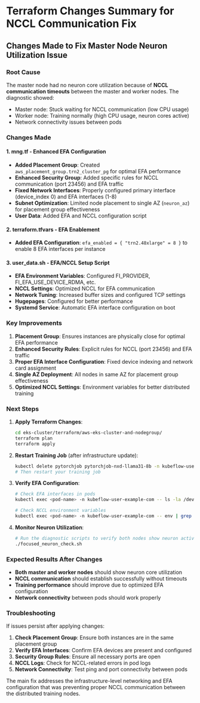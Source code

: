 # Terraform Changes Summary for NCCL Communication Fix

## Changes Made to Fix Master Node Neuron Utilization Issue

### Root Cause
The master node had no neuron core utilization because of **NCCL communication timeouts** between the master and worker nodes. The diagnostic showed:
- Master node: Stuck waiting for NCCL communication (low CPU usage)
- Worker node: Training normally (high CPU usage, neuron cores active)
- Network connectivity issues between pods

### Changes Made

#### 1. **mng.tf** - Enhanced EFA Configuration
- **Added Placement Group**: Created `aws_placement_group.trn2_cluster_pg` for optimal EFA performance
- **Enhanced Security Group**: Added specific rules for NCCL communication (port 23456) and EFA traffic
- **Fixed Network Interfaces**: Properly configured primary interface (device_index 0) and EFA interfaces (1-8)
- **Subnet Optimization**: Limited node placement to single AZ (`neuron_az`) for placement group effectiveness
- **User Data**: Added EFA and NCCL configuration script

#### 2. **terraform.tfvars** - EFA Enablement
- **Added EFA Configuration**: `efa_enabled = { "trn2.48xlarge" = 8 }` to enable 8 EFA interfaces per instance

#### 3. **user_data.sh** - EFA/NCCL Setup Script
- **EFA Environment Variables**: Configured FI_PROVIDER, FI_EFA_USE_DEVICE_RDMA, etc.
- **NCCL Settings**: Optimized NCCL for EFA communication
- **Network Tuning**: Increased buffer sizes and configured TCP settings
- **Hugepages**: Configured for better performance
- **Systemd Service**: Automatic EFA interface configuration on boot

### Key Improvements

1. **Placement Group**: Ensures instances are physically close for optimal EFA performance
2. **Enhanced Security Rules**: Explicit rules for NCCL (port 23456) and EFA traffic
3. **Proper EFA Interface Configuration**: Fixed device indexing and network card assignment
4. **Single AZ Deployment**: All nodes in same AZ for placement group effectiveness
5. **Optimized NCCL Settings**: Environment variables for better distributed training

### Next Steps

1. **Apply Terraform Changes**:
   ```bash
   cd eks-cluster/terraform/aws-eks-cluster-and-nodegroup/
   terraform plan
   terraform apply
   ```

2. **Restart Training Job** (after infrastructure update):
   ```bash
   kubectl delete pytorchjob pytorchjob-nxd-llama31-8b -n kubeflow-user-example-com
   # Then restart your training job
   ```

3. **Verify EFA Configuration**:
   ```bash
   # Check EFA interfaces in pods
   kubectl exec <pod-name> -n kubeflow-user-example-com -- ls -la /dev/infiniband/
   
   # Check NCCL environment variables
   kubectl exec <pod-name> -n kubeflow-user-example-com -- env | grep -E "(NCCL|FI_)"
   ```

4. **Monitor Neuron Utilization**:
   ```bash
   # Run the diagnostic scripts to verify both nodes show neuron activity
   ./focused_neuron_check.sh
   ```

### Expected Results After Changes

- **Both master and worker nodes** should show neuron core utilization
- **NCCL communication** should establish successfully without timeouts
- **Training performance** should improve due to optimized EFA configuration
- **Network connectivity** between pods should work properly

### Troubleshooting

If issues persist after applying changes:

1. **Check Placement Group**: Ensure both instances are in the same placement group
2. **Verify EFA Interfaces**: Confirm EFA devices are present and configured
3. **Security Group Rules**: Ensure all necessary ports are open
4. **NCCL Logs**: Check for NCCL-related errors in pod logs
5. **Network Connectivity**: Test ping and port connectivity between pods

The main fix addresses the infrastructure-level networking and EFA configuration that was preventing proper NCCL communication between the distributed training nodes.